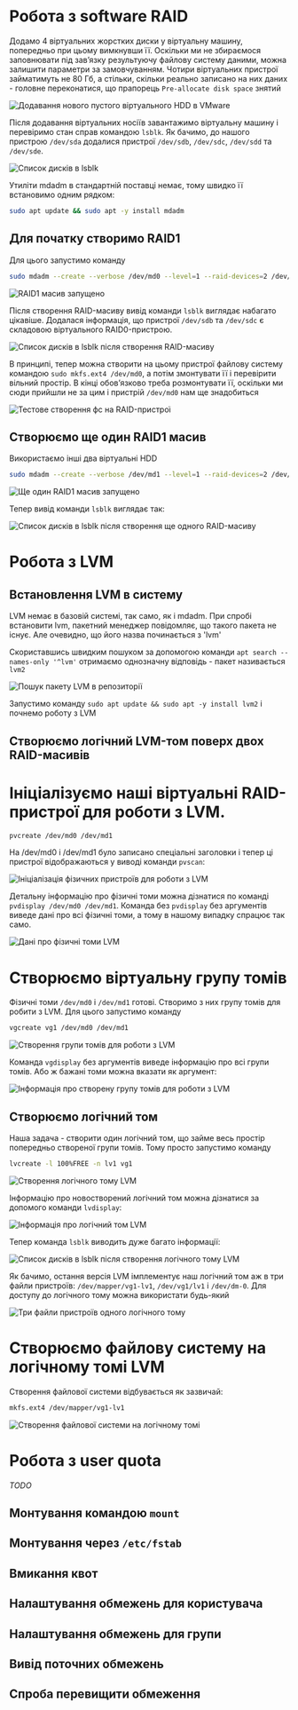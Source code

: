 # Робота з software RAID
Додамо 4 віртуальних жорстких диски у віртуальну машину, попередньо при цьому вимкнувши її. Оскільки ми не збираємося заповнювати під завʼязку результуючу файлову систему даними, можна залишити параметри за замовчуванням. Чотири віртуальних пристрої займатимуть не 80 Гб, а стільки, скільки реально записано на них даних - головне переконатися, що прапорець `Pre-allocate disk space` знятий

![Додавання нового пустого віртуального HDD в VMware](wm_new_hdd.png)

Після додавання віртуальних носіїв завантажимо віртуальну машину і перевіримо стан справ командою `lsblk`. Як бачимо, до нашого пристрою `/dev/sda` додалися пристрої `/dev/sdb`, `/dev/sdc`, `/dev/sdd` та `/dev/sde`.

![Список дисків в lsblk](lsblk.png)

Утиліти mdadm в стандартній поставці немає, тому швидко її встановимо одним рядком:
```bash
sudo apt update && sudo apt -y install mdadm
```

## Для початку створимо RAID1
Для цього запустимо команду
```bash
sudo mdadm --create --verbose /dev/md0 --level=1 --raid-devices=2 /dev/sdb /dev/sdc
```

![RAID1 масив запущено](md0-started.png)

Після створення RAID-масиву вивід команди `lsblk` виглядає набагато цікавіше. Додалася інформація, що пристрої `/dev/sdb` та `/dev/sdc` є складовою віртуального RAID0-пристрою.

![Список дисків в lsblk після створення RAID-масиву](lsblk-md0.png)

В принципі, тепер можна створити на цьому пристрої файлову систему командою `sudo mkfs.ext4 /dev/md0`, а потім змонтувати її і перевірити вільний простір. В кінці обовʼязково треба розмонтувати її, оскільки ми сюди прийшли не за цим і пристрій `/dev/md0` нам ще знадобиться

![Тестове створення фс на RAID-пристрої](ext4-test.png)

## Створюємо ще один RAID1 масив
Використаємо інші два віртуальні HDD
```bash
sudo mdadm --create --verbose /dev/md1 --level=1 --raid-devices=2 /dev/sdd /dev/sde
```
![Ще один RAID1 масив запущено](md1-started.png)

Тепер вивід команди `lsblk` виглядає так:

![Список дисків в lsblk після створення ще одного RAID-масиву](lsblk-md1.png)

# Робота з LVM
## Встановлення LVM в систему
LVM немає в базовій системі, так само, як і mdadm. При спробі встановити lvm, пакетний менеджер повідомляє, що такого пакета не існує. Але очевидно, що його назва починається з 'lvm'

Скориставшись швидким пошуком за допомогою команди `apt search --names-only '^lvm'` отримаємо однозначну відповідь - пакет називається `lvm2`

![Пошук пакету LVM в репозиторії](lvm-apt-search.png)

Запустимо команду `sudo apt update && sudo apt -y install lvm2` і почнемо роботу з LVM

## Створюємо логічний LVM-том поверх двох RAID-масивів
# Ініціалізуємо наші віртуальні RAID-пристрої для роботи з LVM.
```bash
pvcreate /dev/md0 /dev/md1
```
На /dev/md0 і /dev/md1 було записано спеціальні заголовки і тепер ці пристрої відображаються у виводі команди `pvscan`:

![Ініціалізація фізичних пристроїв для роботи з LVM](pvcreate.png)

Детальну інформацію про фізичні томи можна дізнатися по команді `pvdisplay /dev/md0 /dev/md1`. Команда без `pvdisplay` без аргументів виведе дані про всі фізичні томи, а тому в нашому випадку спрацює так само.

![Дані про фізичні томи LVM](pvdisplay.png)

# Створюємо віртуальну групу томів
Фізичні томи `/dev/md0` і `/dev/md1` готові. Створимо з них групу томів для робити з LVM. Для цього запустимо команду
```bash
vgcreate vg1 /dev/md0 /dev/md1
```

![Створення групи томів для роботи з LVM](vgcreate.png)

Команда `vgdisplay` без аргументів виведе інформацію про всі групи томів. Або ж бажані томи можна вказати як аргумент:

![Інформація про створену групу томів для роботи з LVM](vgdisplay.png)

## Створюємо логічний том
Наша задача - створити один логічний том, що займе весь простір попередньо створеної групи томів. Тому просто запустимо команду
```bash
lvcreate -l 100%FREE -n lv1 vg1
```

![Створення логічного тому LVM](lvcreate.png)

Інформацію про новостворений логічний том можна дізнатися за допомого команди `lvdisplay`:

![Інформація про логічний том LVM](lvdisplay.png)

Тепер команда `lsblk` виводить дуже багато інформації:

![Список дисків в lsblk після створення логічного тому LVM](lsblk-lv1.png)

Як бачимо, остання версія LVM імплементує наш логічний том аж в три файли пристроїв: `/dev/mapper/vg1-lv1`, `/dev/vg1/lv1` і `/dev/dm-0`. Для доступу до логічного тому можна використати будь-який

![Три файли пристроїв одного логічного тому](readlink.png)

# Створюємо файлову систему на логічному томі LVM
Створення файлової системи відбувається як зазвичай:
```bash
mkfs.ext4 /dev/mapper/vg1-lv1
```

![Створення файлової системи на логічному томі](mkfs-lv1.png)

# Робота з user quota
*TODO*
## Монтування командою `mount`
## Монтування через `/etc/fstab`
## Вмикання квот
## Налаштування обмежень для користувача
## Налаштування обмежень для групи
## Вивід поточних обмежень
## Спроба перевищити обмеження
